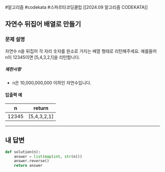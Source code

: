 #알고리즘 #codekata #스파르타코딩클럽 [[2024.09 알고리즘 CODEKATA]]

## 자연수 뒤집어 배열로 만들기

### 문제 설명

자연수 n을 뒤집어 각 자리 숫자를 원소로 가지는 배열 형태로 리턴해주세요. 예를들어 n이 12345이면 \[5,4,3,2,1]을 리턴합니다.

##### 제한사항
- n은 10,000,000,000 이하인 자연수입니다.

#### 입출력 예

| n     | return       |
| ----- | ------------ |
| 12345 | \[5,4,3,2,1] |

---

## 내 답변

```python
def solution(n):
    answer = list(map(int, str(n)))
    answer.reverse()
    return answer
```
 